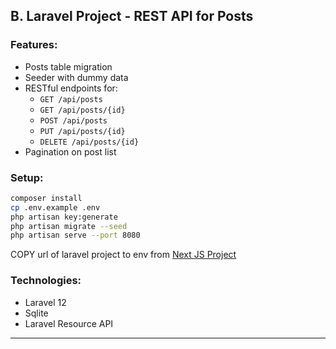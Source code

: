 ## B. Laravel Project - REST API for Posts

### Features:
- Posts table migration
- Seeder with dummy data
- RESTful endpoints for:
  - `GET /api/posts`
  - `GET /api/posts/{id}`
  - `POST /api/posts`
  - `PUT /api/posts/{id}`
  - `DELETE /api/posts/{id}`
- Pagination on post list

### Setup:
```bash
composer install
cp .env.example .env
php artisan key:generate
php artisan migrate --seed
php artisan serve --port 8080
```

COPY url of laravel project to env from [Next JS Project](../next-js-posts-crud)

### Technologies:
- Laravel 12
- Sqlite
- Laravel Resource API

---

